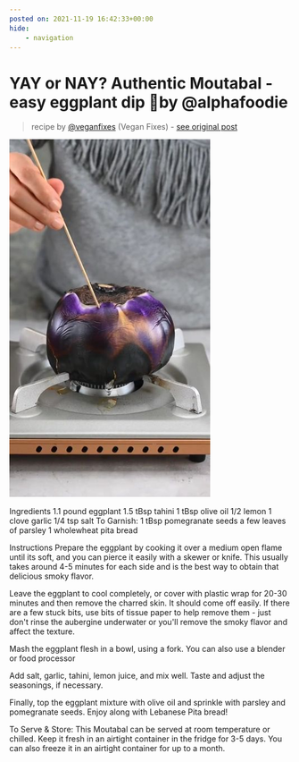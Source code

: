 ```yaml
---
posted on: 2021-11-19 16:42:33+00:00
hide:
    - navigation
---
```


# YAY or NAY? Authentic Moutabal - easy eggplant dip 🤩by @alphafoodie 

> recipe by [@veganfixes](https://www.instagram.com/veganfixes/) 
(Vegan Fixes) - [see original post](https://instagram.com/p/CWdupNPDd1Z)

![](../img/veganfixes_19-11-2021_1611.png)


Ingredients
1.1 pound eggplant
1.5 tBsp tahini
1 tBsp olive oil
1/2 lemon
1 clove garlic
1/4 tsp salt
To Garnish:
1 tBsp pomegranate seeds
a few leaves of parsley
1 wholewheat pita bread 

Instructions
Prepare the eggplant by cooking it over a medium open flame until its soft, and you can pierce it easily with a skewer or knife. This usually takes around 4-5 minutes for each side and is the best way to obtain that delicious smoky flavor.

Leave the eggplant to cool completely, or cover with plastic wrap for 20-30 minutes and then remove the charred skin. It should come off easily. If there are a few stuck bits, use bits of tissue paper to help remove them - just don't rinse the aubergine underwater or you'll remove the smoky flavor and affect the texture.

Mash the eggplant flesh in a bowl, using a fork. You can also use a blender or food processor
 
Add salt, garlic, tahini, lemon juice, and mix well. Taste and adjust the seasonings, if necessary.

Finally, top the eggplant mixture with olive oil and sprinkle with parsley and pomegranate seeds. Enjoy along with Lebanese Pita bread!

To Serve & Store: This Moutabal can be served at room temperature or chilled. Keep it fresh in an airtight container in the fridge for 3-5 days. You can also freeze it in an airtight container for up to a month. 